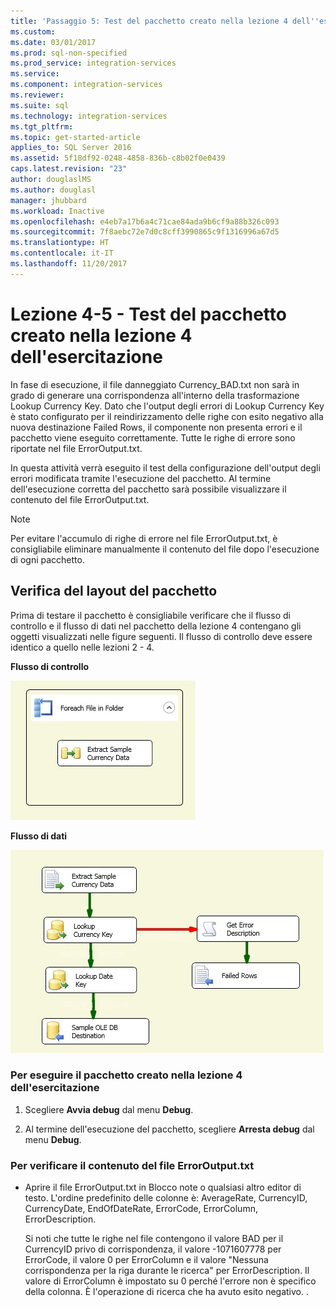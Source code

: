 ```yaml
---
title: 'Passaggio 5: Test del pacchetto creato nella lezione 4 dell''esercitazione | Microsoft Docs'
ms.custom: 
ms.date: 03/01/2017
ms.prod: sql-non-specified
ms.prod_service: integration-services
ms.service: 
ms.component: integration-services
ms.reviewer: 
ms.suite: sql
ms.technology: integration-services
ms.tgt_pltfrm: 
ms.topic: get-started-article
applies_to: SQL Server 2016
ms.assetid: 5f18df92-0248-4858-836b-c8b02f0e0439
caps.latest.revision: "23"
author: douglaslMS
ms.author: douglasl
manager: jhubbard
ms.workload: Inactive
ms.openlocfilehash: e4eb7a17b6a4c71cae84ada9b6cf9a88b326c093
ms.sourcegitcommit: 7f8aebc72e7d0c8cff3990865c9f1316996a67d5
ms.translationtype: HT
ms.contentlocale: it-IT
ms.lasthandoff: 11/20/2017
---
```

# <a name="lesson-4-5---testing-the-lesson-4-tutorial-package"></a>Lezione 4-5 - Test del pacchetto creato nella lezione 4 dell'esercitazione
In fase di esecuzione, il file danneggiato Currency_BAD.txt non sarà in grado di generare una corrispondenza all'interno della trasformazione Lookup Currency Key. Dato che l'output degli errori di Lookup Currency Key è stato configurato per il reindirizzamento delle righe con esito negativo alla nuova destinazione Failed Rows, il componente non presenta errori e il pacchetto viene eseguito correttamente. Tutte le righe di errore sono riportate nel file ErrorOutput.txt.  
  
In questa attività verrà eseguito il test della configurazione dell'output degli errori modificata tramite l'esecuzione del pacchetto. Al termine dell'esecuzione corretta del pacchetto sarà possibile visualizzare il contenuto del file ErrorOutput.txt.  
  
> [!NOTE]  
> Per evitare l'accumulo di righe di errore nel file ErrorOutput.txt, è consigliabile eliminare manualmente il contenuto del file dopo l'esecuzione di ogni pacchetto.  
  
## <a name="checking-the-package-layout"></a>Verifica del layout del pacchetto  
Prima di testare il pacchetto è consigliabile verificare che il flusso di controllo e il flusso di dati nel pacchetto della lezione 4 contengano gli oggetti visualizzati nelle figure seguenti. Il flusso di controllo deve essere identico a quello nelle lezioni 2 - 4.  
  
**Flusso di controllo**  
  
![Flusso di controllo nel pacchetto](../integration-services/media/task4lesson2control.gif "Flusso di controllo nel pacchetto")  
  
**Flusso di dati**  
  
![Flusso di dati nel pacchetto](../integration-services/media/task5lesson5data.gif "Flusso di dati nel pacchetto")  
  
### <a name="to-run-the-lesson-4-tutorial-package"></a>Per eseguire il pacchetto creato nella lezione 4 dell'esercitazione  
  
1.  Scegliere **Avvia debug** dal menu **Debug**.  
  
2.  Al termine dell'esecuzione del pacchetto, scegliere **Arresta debug** dal menu **Debug**.  
  
### <a name="to-verify-the-contents-of-the-erroroutputtxt-file"></a>Per verificare il contenuto del file ErrorOutput.txt  
  
-   Aprire il file ErrorOutput.txt in Blocco note o qualsiasi altro editor di testo. L'ordine predefinito delle colonne è: AverageRate, CurrencyID, CurrencyDate, EndOfDateRate, ErrorCode, ErrorColumn, ErrorDescription.  
  
    Si noti che tutte le righe nel file contengono il valore BAD per il CurrencyID privo di corrispondenza, il valore -1071607778 per ErrorCode, il valore 0 per ErrorColumn e il valore "Nessuna corrispondenza per la riga durante le ricerca" per ErrorDescription. Il valore di ErrorColumn è impostato su 0 perché l'errore non è specifico della colonna. È l'operazione di ricerca che ha avuto esito negativo. .  
  
  
  

